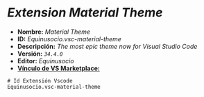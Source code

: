 <!-- Autor: Daniel Benjamin Perez Morales -->
<!-- GitHub: https://github.com/DanielBenjaminPerezMoralesDev13 -->
<!-- Gitlab: https://gitlab.com/DanielBenjaminPerezMoralesDev13 -->
<!-- Correo electrónico: danielperezdev@proton.me -->

# ***Extension Material Theme***

- **Nombre:** *Material Theme*
- **ID:** *Equinusocio.vsc-material-theme*
- **Descripción:** *The most epic theme now for Visual Studio Code*
- **Versión:** *`34.4.0`*
- **Editor:** *Equinusocio*
- **[Vínculo de VS Marketplace:](https://marketplace.visualstudio.com/items?itemName=Equinusocio.vsc-material-theme "https://marketplace.visualstudio.com/items?itemName=Equinusocio.vsc-material-theme")**

```plaintext
# Id Extensión Vscode
Equinusocio.vsc-material-theme
```
